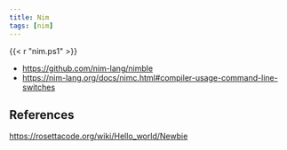 ```yaml
---
title: Nim
tags: [nim]
---
```


{{< r "nim.ps1" >}}

- <https://github.com/nim-lang/nimble>
- <https://nim-lang.org/docs/nimc.html#compiler-usage-command-line-switches>

## References

<https://rosettacode.org/wiki/Hello_world/Newbie>
